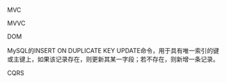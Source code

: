 MVC

MVVC

DOM

MySQL的INSERT ON DUPLICATE KEY UPDATE命令，用于具有唯一索引的键或主键上，如果该记录存在，则更新其某一字段；若不存在，则新增一条记录。

CQRS
